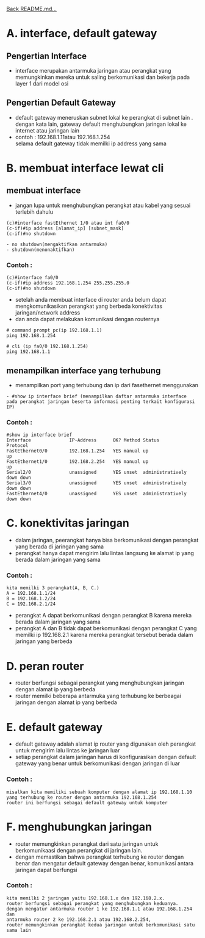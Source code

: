 <a href="../../README.md#back">Back README.md...</a>

# **A. interface, default gateway**
## Pengertian Interface
- interface merupakan antarmuka jaringan atau perangkat yang memungkinkan mereka untuk saling berkomunikasi dan bekerja pada layer 1 dari model osi

## Pengertian Default Gateway
- default gateway meneruskan subnet lokal ke perangkat di subnet lain . dengan kata lain, gateway default menghubungkan jaringan lokal ke internet atau jaringan lain
- contoh : 192.168.1.11atau 192.168.1.254 <br> selama default gateway tidak memilki ip address yang sama

# **B. membuat interface lewat cli**
## membuat interface
- jangan lupa untuk menghubungkan perangkat atau kabel yang sesuai terlebih dahulu
```
(c)#interface fastEthernet 1/0 atau int fa0/0
(c-if)#ip address [alamat_ip] [subnet_mask]
(c-if)#no shutdown

- no shutdown(mengaktifkan antarmuka)
- shutdown(menonaktifkan)
```

<h3>Contoh :</h3>

```
(c)#interface fa0/0
(c-if)#ip address 192.168.1.254 255.255.255.0
(c-if)#no shutdown
```

- setelah anda membuat interface di router anda belum dapat mengkomunikasikan perangkat yang berbeda konektivitas jaringan/network address
- dan anda dapat melakukan komunikasi dengan routernya

```
# command prompt pc(ip 192.168.1.1)
ping 192.168.1.254

# cli (ip fa0/0 192.168.1.254)
ping 192.168.1.1
```

## menampilkan interface yang terhubung
- menampilkan port yang terhubung dan ip dari fasethernet menggunakan
```
- #show ip interface brief (menampilkan daftar antarmuka interface pada perangkat jaringan beserta informasi penting terkait konfigurasi IP)
```

<h3>Contoh :</h3>

```
#show ip interface brief
Interface              IP-Address      OK? Method Status                Protocol 
FastEthernet0/0        192.168.1.254   YES manual up                    up 
FastEthernet1/0        192.168.2.254   YES manual up                    up 
Serial2/0              unassigned      YES unset  administratively down down 
Serial3/0              unassigned      YES unset  administratively down down 
FastEthernet4/0        unassigned      YES unset  administratively down down 
```


# **C. konektivitas jaringan**
- dalam jaringan, peerangkat hanya bisa berkomunikasi dengan perangkat yang berada di jaringan yang sama
- perangkat hanya dapat mengirim lalu lintas langsung ke alamat ip yang berada dalam jaringan yang sama
<h3>Contoh :</h3>

```
kita memilki 3 perangkat(A, B, C.)
A = 192.168.1.1/24
B = 192.168.1.2/24
C = 192.168.2.1/24
```

- perangkat A dapat berkomunikasi dengan perangkat B karena mereka berada dalam jaringan yang sama
- perangkat A dan B tidak dapat berkomunikasi dengan perangkat C yang memilki ip 192.168.2.1 karena mereka perangkat tersebut berada dalam jaringan yang berbeda

# **D. peran router**
- router berfungsi sebagai perangkat yang menghubungkan jaringan dengan alamat ip yang berbeda
- router memilki beberapa antarmuka yang terhubung ke berbeagai jaringan dengan alamat ip yang berbeda

# **E. default gateway**
- default gateway adalah alamat ip router yang digunakan oleh perangkat untuk mengirim lalu lintas ke jaringan luar
- setiap perangkat dalam jaringan harus di konfigurasikan dengan default gateway yang benar untuk berkomunikasi dengan jaringan di luar
<h3>Contoh :</h3>

```
misalkan kita memiliki sebuah komputer dengan alamat ip 192.168.1.10
yang terhubung ke router dengan antarmuka 192.168.1.254
router ini berfungsi sebagai default gateway untuk komputer
```

# **F. menghubungkan jaringan**
- router memungkinkan perangkat dari satu jaringan untuk berkomunikaasi dengan perangkat di jaringan lain.
- dengan memastikan bahwa perangkat terhubung ke router dengan benar dan mengatur default gateway dengan benar, komunikasi antara jaringan dapat berfungsi
<h3>Contoh :</h3>

```
kita memilki 2 jaringan yaitu 192.168.1.x dan 192.168.2.x.
router berfungsi sebagai perangkat yang menghubungkan keduanya.
dengan mengatur antarmuka router 1 ke 192.168.1.1 atau 192.168.1.254 dan 
antarmuka router 2 ke 192.168.2.1 atau 192.168.2.254,
router memungkinkan perangkat kedua jaringan untuk berkomunikasi satu sama lain
```